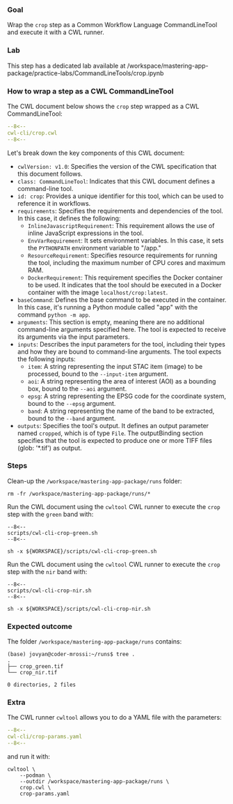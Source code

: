 
### Goal 

Wrap the `crop` step as a Common Workflow Language CommandLineTool and execute it with a CWL runner.

### Lab

This step has a dedicated lab available at /workspace/mastering-app-package/practice-labs/CommandLineTools/crop.ipynb

### How to wrap a step as a CWL CommandLineTool 

The CWL document below shows the `crop` step wrapped as a CWL CommandLineTool:

```yaml linenums="1" hl_lines="9-12 49-53" title="cwl-cli/crop.cwl"
--8<--
cwl-cli/crop.cwl
--8<--
```

Let's break down the key components of this CWL document:

* `cwlVersion: v1.0`: Specifies the version of the CWL specification that this document follows.
* `class: CommandLineTool`: Indicates that this CWL document defines a command-line tool.
* `id: crop`: Provides a unique identifier for this tool, which can be used to reference it in workflows.
* `requirements`: Specifies the requirements and dependencies of the tool. In this case, it defines the following:
    * `InlineJavascriptRequirement`: This requirement allows the use of inline JavaScript expressions in the tool.
    * `EnvVarRequirement`: It sets environment variables. In this case, it sets the `PYTHONPATH` environment variable to "/app."
    * `ResourceRequirement`: Specifies resource requirements for running the tool, including the maximum number of CPU cores and maximum RAM.
    * `DockerRequirement`: This requirement specifies the Docker container to be used. It indicates that the tool should be executed in a Docker container with the image `localhost/crop:latest`.
* `baseCommand`: Defines the base command to be executed in the container. In this case, it's running a Python module called "app" with the command `python -m app`.
* `arguments`: This section is empty, meaning there are no additional command-line arguments specified here. The tool is expected to receive its arguments via the input parameters.
* `inputs`: Describes the input parameters for the tool, including their types and how they are bound to command-line arguments. The tool expects the following inputs:
    * `item`: A string representing the input STAC item (image) to be processed, bound to the `--input-item` argument.
    * `aoi`: A string representing the area of interest (AOI) as a bounding box, bound to the `--aoi` argument.
    * `epsg`: A string representing the EPSG code for the coordinate system, bound to the `--epsg` argument.
    * `band`: A string representing the name of the band to be extracted, bound to the `--band` argument.
* `outputs`: Specifies the tool's output. It defines an output parameter named `cropped`, which is of type `File`. The outputBinding section specifies that the tool is expected to produce one or more TIFF files (glob: '*.tif') as output.

### Steps

Clean-up the `/workspace/mastering-app-package/runs` folder: 

```
rm -fr /workspace/mastering-app-package/runs/*
```

Run the CWL document using the `cwltool` CWL runner to execute the `crop` step with the `green` band with:


```console hl_lines="9-12 49-53" title="terminal"
--8<--
scripts/cwl-cli-crop-green.sh
--8<--
```

```
sh -x ${WORKSPACE}/scripts/cwl-cli-crop-green.sh
```

Run the CWL document using the `cwltool` CWL runner to execute the `crop` step with the `nir` band with:

```console hl_lines="9-12 49-53" title="terminal"
--8<--
scripts/cwl-cli-crop-nir.sh
--8<--
```

```
sh -x ${WORKSPACE}/scripts/cwl-cli-crop-nir.sh
```

### Expected outcome

The folder `/workspace/mastering-app-package/runs` contains: 

```
(base) jovyan@coder-mrossi:~/runs$ tree .
.
├── crop_green.tif
└── crop_nir.tif

0 directories, 2 files
```

### Extra 

The CWL runner `cwltool` allows you to do a YAML file with the parameters:

```yaml title="crop-params.yaml"
--8<--
cwl-cli/crop-params.yaml
--8<--
```

and run it with:

```console hl_lines="5" title="terminal"
cwltool \
    --podman \
    --outdir /workspace/mastering-app-package/runs \
    crop.cwl \
    crop-params.yaml 
```